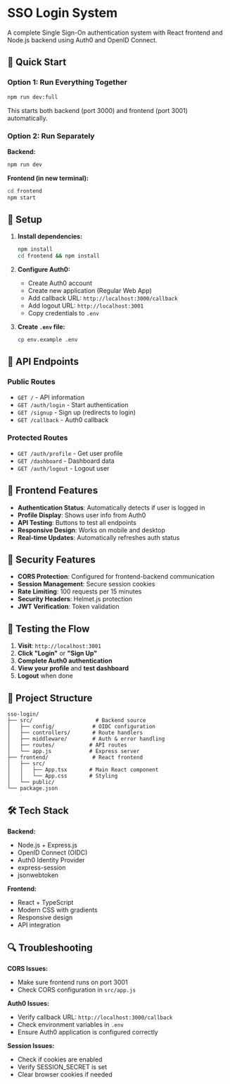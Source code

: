# SSO Login System

A complete Single Sign-On authentication system with React frontend and Node.js backend using Auth0 and OpenID Connect.

## 🚀 Quick Start

### Option 1: Run Everything Together
```bash
npm run dev:full
```
This starts both backend (port 3000) and frontend (port 3001) automatically.

### Option 2: Run Separately

**Backend:**
```bash
npm run dev
```

**Frontend (in new terminal):**
```bash
cd frontend
npm start
```

## 🔧 Setup

1. **Install dependencies:**
   ```bash
   npm install
   cd frontend && npm install
   ```

2. **Configure Auth0:**
   - Create Auth0 account
   - Create new application (Regular Web App)
   - Add callback URL: `http://localhost:3000/callback`
   - Add logout URL: `http://localhost:3001`
   - Copy credentials to `.env`

3. **Create `.env` file:**
   ```bash
   cp env.example .env
   ```

## 📡 API Endpoints

### Public Routes
- `GET /` - API information
- `GET /auth/login` - Start authentication
- `GET /signup` - Sign up (redirects to login)
- `GET /callback` - Auth0 callback

### Protected Routes
- `GET /auth/profile` - Get user profile
- `GET /dashboard` - Dashboard data
- `GET /auth/logout` - Logout user

## 🎯 Frontend Features

- **Authentication Status**: Automatically detects if user is logged in
- **Profile Display**: Shows user info from Auth0
- **API Testing**: Buttons to test all endpoints
- **Responsive Design**: Works on mobile and desktop
- **Real-time Updates**: Automatically refreshes auth status

## 🔐 Security Features

- **CORS Protection**: Configured for frontend-backend communication
- **Session Management**: Secure session cookies
- **Rate Limiting**: 100 requests per 15 minutes
- **Security Headers**: Helmet.js protection
- **JWT Verification**: Token validation

## 🧪 Testing the Flow

1. **Visit**: `http://localhost:3001`
2. **Click "Login"** or **"Sign Up"**
3. **Complete Auth0 authentication**
4. **View your profile** and **test dashboard**
5. **Logout** when done

## 📁 Project Structure

```
sso-login/
├── src/                    # Backend source
│   ├── config/            # OIDC configuration
│   ├── controllers/       # Route handlers
│   ├── middleware/        # Auth & error handling
│   ├── routes/           # API routes
│   └── app.js            # Express server
├── frontend/              # React frontend
│   ├── src/
│   │   ├── App.tsx       # Main React component
│   │   └── App.css       # Styling
│   └── public/
└── package.json
```

## 🛠 Tech Stack

**Backend:**
- Node.js + Express.js
- OpenID Connect (OIDC)
- Auth0 Identity Provider
- express-session
- jsonwebtoken

**Frontend:**
- React + TypeScript
- Modern CSS with gradients
- Responsive design
- API integration

## 🔍 Troubleshooting

**CORS Issues:**
- Make sure frontend runs on port 3001
- Check CORS configuration in `src/app.js`

**Auth0 Issues:**
- Verify callback URL: `http://localhost:3000/callback`
- Check environment variables in `.env`
- Ensure Auth0 application is configured correctly

**Session Issues:**
- Check if cookies are enabled
- Verify SESSION_SECRET is set
- Clear browser cookies if needed